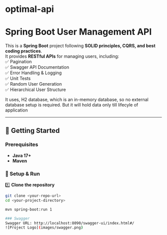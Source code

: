 # optimal-api
# Spring Boot User Management API  

This is a **Spring Boot** project following **SOLID principles, CQRS, and best coding practices**.  
It provides **RESTful APIs** for managing users, including:  
✅ Pagination  
✅ Swagger API Documentation  
✅ Error Handling & Logging  
✅ Unit Tests  
✅ Random User Generation  
✅ Hierarchical User Structure  

It uses, H2 database, which is an in-memory database, so no external database setup is required. But it will hold data only till lifecyle of application

---

## 🚀 Getting Started  

### Prerequisites  
- **Java 17+**  
- **Maven**

### 🔧 Setup & Run  

1️⃣ **Clone the repository**  
   ```sh
   git clone <your-repo-url>
   cd <your-project-directory>

mvn spring-boot:run 1️

### Swagger
Swagger URL: http://localhost:8090/swagger-ui/index.html#/
![Project Logo](images/swagger.png)


